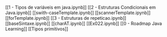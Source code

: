 [[1 - Tipos de variáveis em java.ipynb]]
[[2 - Estruturas Condicionais em Java.ipynb]]
[[swith-caseTemplate.ipynb]]
[[scannerTemplate.ipynb]]
[[forTemplate.ipynb]]
[[3 - Estruturas de repeticao.ipynb]]
[[baseSintaxe.ipynb]]
[[charAT.ipynb]]
[[Ex022.ipynb]]
[[0 - Roadmap Java Learning]]
[[Tipos primitivos]]